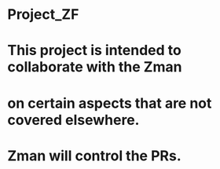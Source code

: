 # Project_ZF 
# This project is intended to collaborate with the Zman
# on certain aspects that are not covered elsewhere.
# Zman will control the PRs.

